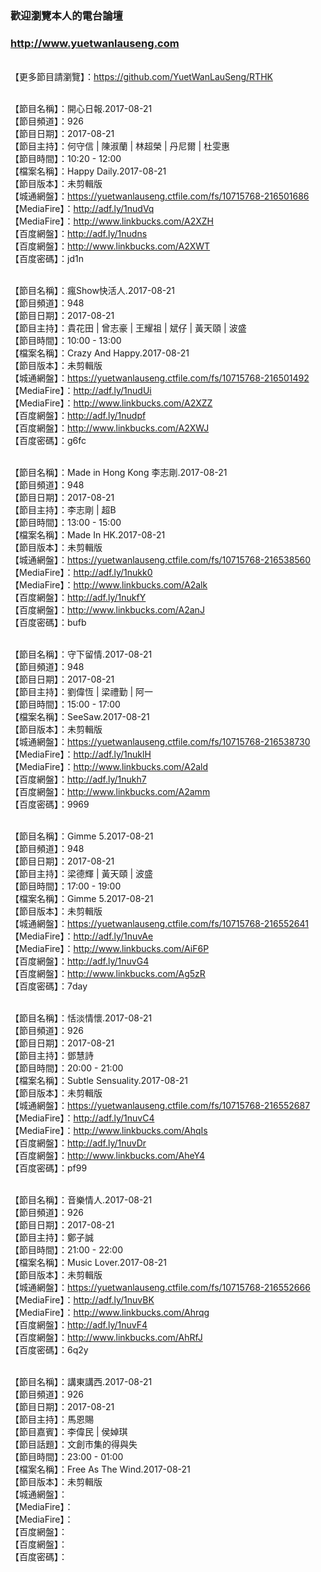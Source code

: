### 歡迎瀏覽本人的電台論壇
### http://www.yuetwanlauseng.com

<br>【更多節目請瀏覽】：https://github.com/YuetWanLauSeng/RTHK

<br>【節目名稱】：開心日報.2017-08-21
<br>【節目頻道】：926
<br>【節目日期】：2017-08-21
<br>【節目主持】：何守信 | 陳淑蘭 | 林超榮 | 丹尼爾 | 杜雯惠
<br>【節目時間】：10:20 - 12:00
<br>【檔案名稱】：Happy Daily.2017-08-21
<br>【節目版本】：未剪輯版
<br>【城通網盤】：https://yuetwanlauseng.ctfile.com/fs/10715768-216501686
<br>【MediaFire】：http://adf.ly/1nudVq
<br>【MediaFire】：http://www.linkbucks.com/A2XZH
<br>【百度網盤】：http://adf.ly/1nudns
<br>【百度網盤】：http://www.linkbucks.com/A2XWT
<br>【百度密碼】：jd1n

<br>【節目名稱】：瘋Show快活人.2017-08-21
<br>【節目頻道】：948
<br>【節目日期】：2017-08-21
<br>【節目主持】：貴花田 | 曾志豪 | 王耀祖 | 斌仔 | 黃天頤 | 波盛
<br>【節目時間】：10:00 - 13:00
<br>【檔案名稱】：Crazy And Happy.2017-08-21
<br>【節目版本】：未剪輯版
<br>【城通網盤】：https://yuetwanlauseng.ctfile.com/fs/10715768-216501492
<br>【MediaFire】：http://adf.ly/1nudUi
<br>【MediaFire】：http://www.linkbucks.com/A2XZZ
<br>【百度網盤】：http://adf.ly/1nudpf
<br>【百度網盤】：http://www.linkbucks.com/A2XWJ
<br>【百度密碼】：g6fc

<br>【節目名稱】：Made in Hong Kong 李志剛.2017-08-21
<br>【節目頻道】：948
<br>【節目日期】：2017-08-21
<br>【節目主持】：李志剛 | 超B
<br>【節目時間】：13:00 - 15:00
<br>【檔案名稱】：Made In HK.2017-08-21
<br>【節目版本】：未剪輯版
<br>【城通網盤】：https://yuetwanlauseng.ctfile.com/fs/10715768-216538560
<br>【MediaFire】：http://adf.ly/1nukk0
<br>【MediaFire】：http://www.linkbucks.com/A2alk
<br>【百度網盤】：http://adf.ly/1nukfY
<br>【百度網盤】：http://www.linkbucks.com/A2anJ
<br>【百度密碼】：bufb

<br>【節目名稱】：守下留情.2017-08-21
<br>【節目頻道】：948
<br>【節目日期】：2017-08-21
<br>【節目主持】：劉偉恆 | 梁禮勤 | 阿一
<br>【節目時間】：15:00 - 17:00
<br>【檔案名稱】：SeeSaw.2017-08-21
<br>【節目版本】：未剪輯版
<br>【城通網盤】：https://yuetwanlauseng.ctfile.com/fs/10715768-216538730
<br>【MediaFire】：http://adf.ly/1nuklH
<br>【MediaFire】：http://www.linkbucks.com/A2ald
<br>【百度網盤】：http://adf.ly/1nukh7
<br>【百度網盤】：http://www.linkbucks.com/A2amm
<br>【百度密碼】：9969

<br>【節目名稱】：Gimme 5.2017-08-21
<br>【節目頻道】：948
<br>【節目日期】：2017-08-21
<br>【節目主持】：梁德輝 | 黃天頤 | 波盛
<br>【節目時間】：17:00 - 19:00
<br>【檔案名稱】：Gimme 5.2017-08-21
<br>【節目版本】：未剪輯版
<br>【城通網盤】：https://yuetwanlauseng.ctfile.com/fs/10715768-216552641
<br>【MediaFire】：http://adf.ly/1nuvAe
<br>【MediaFire】：http://www.linkbucks.com/AiF6P
<br>【百度網盤】：http://adf.ly/1nuvG4
<br>【百度網盤】：http://www.linkbucks.com/Ag5zR
<br>【百度密碼】：7day

<br>【節目名稱】：恬淡情懷.2017-08-21
<br>【節目頻道】：926
<br>【節目日期】：2017-08-21
<br>【節目主持】：鄧慧詩
<br>【節目時間】：20:00 - 21:00
<br>【檔案名稱】：Subtle Sensuality.2017-08-21
<br>【節目版本】：未剪輯版
<br>【城通網盤】：https://yuetwanlauseng.ctfile.com/fs/10715768-216552687
<br>【MediaFire】：http://adf.ly/1nuvC4
<br>【MediaFire】：http://www.linkbucks.com/AhqIs
<br>【百度網盤】：http://adf.ly/1nuvDr
<br>【百度網盤】：http://www.linkbucks.com/AheY4
<br>【百度密碼】：pf99

<br>【節目名稱】：音樂情人.2017-08-21
<br>【節目頻道】：926
<br>【節目日期】：2017-08-21
<br>【節目主持】：鄭子誠
<br>【節目時間】：21:00 - 22:00
<br>【檔案名稱】：Music Lover.2017-08-21
<br>【節目版本】：未剪輯版
<br>【城通網盤】：https://yuetwanlauseng.ctfile.com/fs/10715768-216552666
<br>【MediaFire】：http://adf.ly/1nuvBK
<br>【MediaFire】：http://www.linkbucks.com/Ahrqg
<br>【百度網盤】：http://adf.ly/1nuvF4
<br>【百度網盤】：http://www.linkbucks.com/AhRfJ
<br>【百度密碼】：6q2y

<br>【節目名稱】：講東講西.2017-08-21
<br>【節目頻道】：926
<br>【節目日期】：2017-08-21
<br>【節目主持】：馬恩賜
<br>【節目嘉賓】：李偉民 | 侯婥琪
<br>【節目話題】：文創市集的得與失
<br>【節目時間】：23:00 - 01:00
<br>【檔案名稱】：Free As The Wind.2017-08-21
<br>【節目版本】：未剪輯版
<br>【城通網盤】：
<br>【MediaFire】：
<br>【MediaFire】：
<br>【百度網盤】：
<br>【百度網盤】：
<br>【百度密碼】：
